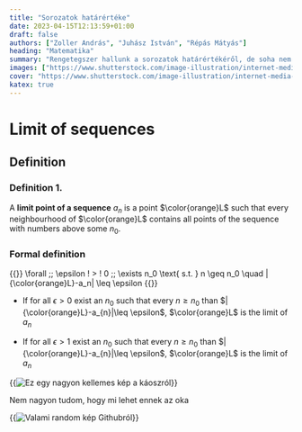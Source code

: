 ```yaml
---
title: "Sorozatok határértéke"
date: 2023-04-15T12:13:59+01:00
draft: false 
authors: ["Zoller András", "Juhász István", "Répás Mátyás"]
heading: "Matematika"
summary: "Rengetegszer hallunk a sorozatok határértékéről, de soha nem tudjuk, hogy mit is jelnt valjójában. Ebben a cikkben megismerheted, hogy mit is jelent pontosan ez a fogalom."
images: ["https://www.shutterstock.com/image-illustration/internet-media-intelligence-screen-monitoring-600w-1996580468.jpg"]
cover: "https://www.shutterstock.com/image-illustration/internet-media-intelligence-screen-monitoring-600w-1996580468.jpg"
katex: true 
---
```


# Limit of sequences

## Definition

### Definition 1.

A **limit point of a sequence** $a_{n}$ is a point $\color{orange}L$ such that every neighbourhood of $\color{orange}L$ contains all points of the sequence with numbers above some $n_{0}$.

### Formal definition 
{{<formula>}}
\forall \;\; \epsilon \! > \! 0 \;\; \exists n_0 \text{ s.t. } n \geq n_0 \quad |{\color{orange}L}-a_n| \leq \epsilon
{{</formula>}}

- If for all $\epsilon>0$ exist an $n_{0}$ such that every $n \geq n_{0}$  than $|{\color{orange}L}-a_{n}|\leq \epsilon$, $\color{orange}L$ is the limit of $a_{n}$

- If for all $\epsilon>1$ exist an $n_{0}$ such that every $n \geq n_{0}$  than $|{\color{orange}L}-a_{n}|\leq \epsilon$, $\color{orange}L$ is the limit of $a_{n}$

{{<image src="http://csodafizika.hu/ds/ds.jpg" alt="Ez egy nagyon kellemes kép a káoszról">}}

Nem nagyon tudom, hogy mi lehet ennek az oka 

{{<image src="https://user-images.githubusercontent.com/81006960/142606746-3d6191e3-d8f0-465f-9aef-070dc6c88958.png" alt="Valami random kép Githubról">}}
